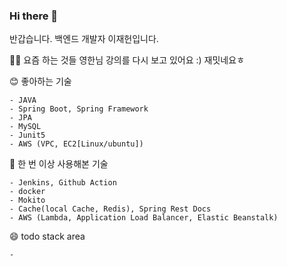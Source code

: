 ### Hi there 👋

반갑습니다. 백엔드 개발자 이재헌입니다.

👨‍💻 요즘 하는 것들
영한님 강의를 다시 보고 있어요 :) 재밋네요ㅎ
  
😊 좋아하는 기술
```
- JAVA 
- Spring Boot, Spring Framework
- JPA
- MySQL 
- Junit5
- AWS (VPC, EC2[Linux/ubuntu])
```

🙂 한 번 이상 사용해본 기술  
```
- Jenkins, Github Action
- docker
- Mokito
- Cache(local Cache, Redis), Spring Rest Docs
- AWS (Lambda, Application Load Balancer, Elastic Beanstalk)  
```

😄 todo stack area
```
- 
```
